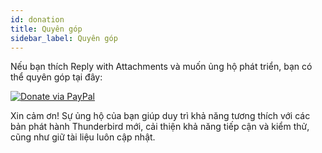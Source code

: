 ```yaml
---
id: donation
title: Quyên góp
sidebar_label: Quyên góp
---
```


Nếu bạn thích Reply with Attachments và muốn ủng hộ phát triển, bạn có thể quyên góp tại đây:

[![Donate via PayPal](https://raw.githubusercontent.com/stefan-niedermann/paypal-donate-button/master/paypal-donate-button.png)](https://www.paypal.com/donate/?hosted_button_id=L2NQXHB7FQ5FJ)

Xin cảm ơn! Sự ủng hộ của bạn giúp duy trì khả năng tương thích với các bản phát hành Thunderbird mới, cải thiện khả năng tiếp cận và kiểm thử, cũng như giữ tài liệu luôn cập nhật.
